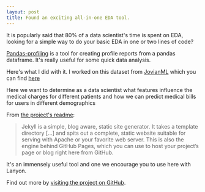 ```yaml
---
layout: post
title: Found an exciting all-in-one EDA tool.
---
```


It is popularly said that 80% of a data scientist's time is spent on EDA, looking for a simple way to do your basic EDA in one or two lines of code?


[Pandas-profiling](https://pypi.org/project/pandas-profiling/) is a tool for creating profile reports from a pandas dataframe. It's really useful for some quick data analysis. 

Here's what I did with it. I worked on this dataset from [JovianML](https://twitter.com/jovianml) which you can find [here](https://raw.githubusercontent.com/JovianML/opendatasets/master/data/medical-charges.csv)

Here we want to determine as a data scientist what features influence the medical charges for different patients and how we can predict medical bills for users in different demographics


 From [the project's readme](https://github.com/mojombo/jekyll/blob/master/README.markdown):

  > Jekyll is a simple, blog aware, static site generator. It takes a template directory [...] and spits out a complete, static website suitable for serving with Apache or your favorite web server. This is also the engine behind GitHub Pages, which you can use to host your project’s page or blog right here from GitHub.

It's an immensely useful tool and one we encourage you to use here with Lanyon.

Find out more by [visiting the project on GitHub](https://github.com/mojombo/jekyll).
